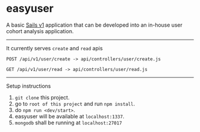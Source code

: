 # easyuser

A basic [Sails v1](https://sailsjs.com) application that can be developed into an in-house user cohort analysis application.

---
It currently serves `create` and `read` apis

`POST /api/v1/user/create -> api/controllers/user/create.js`

`GET /api/v1/user/read -> api/controllers/user/read.js`

---
Setup instructions
1. `git clone` this project.
2. go to `root of this project` and run `npm install`.
3. do `npm run <dev/start>`.
4. easyuser will be available at `localhost:1337`.
5. `mongodb` shall be running at `localhost:27017`
